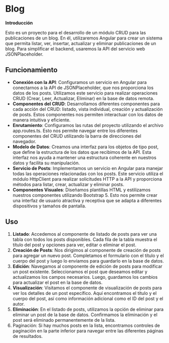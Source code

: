 # Blog
**Introducción**

Esto es un proyecto para el desarrollo de un módulo CRUD para las publicaciones de un blog. En él, utilizaremos Angular para crear un sistema que permita listar, ver, insertar, actualizar y eliminar publicaciones de un blog. Para simplificar el backend, usaremos la API del servicio web JSONPlaceholder.

## Funcionamiento
- **Conexión con la API**: Configuramos un servicio en Angular para conectarnos a la API de JSONPlaceholder, que nos proporciona los datos de los posts. Utilizamos este servicio para realizar operaciones CRUD (Crear, Leer, Actualizar, Eliminar) en la base de datos remota.
- **Componentes del CRUD**: Desarrollamos diferentes componentes para cada acción del CRUD: listado, vista individual, creación y actualización de posts. Estos componentes nos permiten interactuar con los datos de manera intuitiva y eficiente.
- **Enrutamiento**: Configuramos las rutas del proyecto utilizando el archivo app.routes.ts. Esto nos permite navegar entre los diferentes componentes del CRUD utilizando la barra de direcciones del navegador.
- **Modelo de Datos**: Creamos una interfaz para los objetos de tipo post, que define la estructura de los datos que recibimos de la API. Esta interfaz nos ayuda a mantener una estructura coherente en nuestros datos y facilita su manipulación.
- **Servicio de Posts**: Implementamos un servicio en Angular para manejar todas las operaciones relacionadas con los posts. Este servicio utiliza el módulo HttpClient para realizar solicitudes HTTP a la API y proporciona métodos para listar, crear, actualizar y eliminar posts.
- **Componentes Visuales**: Diseñamos plantillas HTML y estilizamos nuestros componentes utilizando Bootstrap 5. Esto nos permite crear una interfaz de usuario atractiva y receptiva que se adapta a diferentes dispositivos y tamaños de pantalla.

## Uso
1. **Listado**: Accedemos al componente de listado de posts para ver una tabla con todos los posts disponibles. Cada fila de la tabla muestra el título del post y opciones para ver, editar o eliminar el post.
2. **Creación de Posts**: Nos dirigimos al componente de creación de posts para agregar un nuevo post. Completamos el formulario con el título y el cuerpo del post y luego lo enviamos para guardarlo en la base de datos.
3. **Edición**: Navegamos al componente de edición de posts para modificar un post existente. Seleccionamos el post que deseamos editar y actualizamos los campos necesarios. Luego, guardamos los cambios para actualizar el post en la base de datos.
4. **Visualización**: Visitamos el componente de visualización de posts para ver los detalles de un post específico. Aquí encontramos el título y el cuerpo del post, así como información adicional como el ID del post y el autor.
5. **Eliminación**: En el listado de posts, utilizamos la opción de eliminar para eliminar un post de la base de datos. Confirmamos la eliminación y el post será eliminado permanentemente de la lista.
6. Paginación: Si hay muchos posts en la lista, encontramos controles de paginación en la parte inferior para navegar entre las diferentes páginas de resultados.

